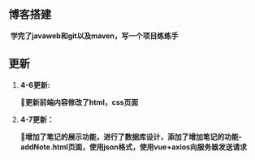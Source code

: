 ## 博客搭建

​																**学完了javaweb和git以及maven，写一个项目练练手**

## 更新

1. **4-6更新:**

   :tada:**更新前端内容修改了html，css页面**

2. **4-7更新：**

   :tada:**增加了笔记的展示功能，进行了数据库设计，添加了增加笔记的功能-addNote.html页面，使用json格式，使用vue+axios向服务器发送请求**



